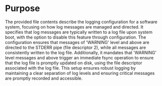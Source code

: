 # Purpose
The provided file contents describe the logging configuration for a software system, focusing on how log messages are managed and directed. It specifies that log messages are typically written to a log file upon system boot, with the option to disable this feature through configuration. The configuration ensures that messages of 'WARNING' level and above are directed to the STDERR pipe (file descriptor 2), while all messages are consistently written to the log file. Additionally, it mandates that 'WARNING' level messages and above trigger an immediate fsync operation to ensure that the log file is promptly updated on disk, using the file descriptor associated with the log file. This setup ensures robust logging by maintaining a clear separation of log levels and ensuring critical messages are promptly recorded and accessible.
